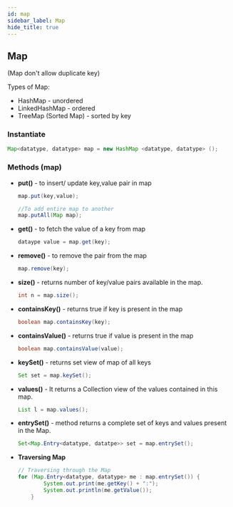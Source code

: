 ```yaml
---
id: map
sidebar_label: Map
hide_title: true
---
```

## Map  
(Map don't allow duplicate key)

Types of Map:
- HashMap - unordered
- LinkedHashMap - ordered
- TreeMap (Sorted Map) - sorted by key

### Instantiate
```java
Map<datatype, datatype> map = new HashMap <datatype, datatype> ();
```
### Methods (map)

- **put()** - to insert/ update key,value pair in map
    ```java 
    map.put(key,value);

    //To add entire map to another
    map.putAll(Map map);
    ```
- **get()** - to fetch the value of a key from map
    ```java
    dataype value = map.get(key);
    ```
- **remove()** - to remove the pair from the map
    ```java
    map.remove(key);
    ```
- **size()** - returns number of key/value pairs available in the map.
    ```java
    int n = map.size();
    ```
- **containsKey()** - returns true if key is present in the map
    ```java
    boolean map.containsKey(key);
    ```
- **containsValue()** - returns true if value is present in the map
    ```java
    boolean map.containsValue(value);
    ```
- **keySet()** - returns set view of map of all keys
    ```java
    Set set = map.keySet();
    ```
- **values()** - It returns a Collection view of the values contained in this map. 
    ```java
    List l = map.values();
    ```
- **entrySet()** - method returns a complete set of keys and values present in the Map.
    ```java
    Set<Map.Entry<datatype, datatpe>> set = map.entrySet();
    ```
- **Traversing Map**
    ```java
    // Traversing through the Map
    for (Map.Entry<datatype, datatype> me : map.entrySet()) {
            System.out.print(me.getKey() + ":");
            System.out.println(me.getValue());
        }
    ```
